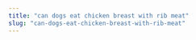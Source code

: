 ```yaml
---
title: "can dogs eat chicken breast with rib meat"
slug: "can-dogs-eat-chicken-breast-with-rib-meat"
---
```


